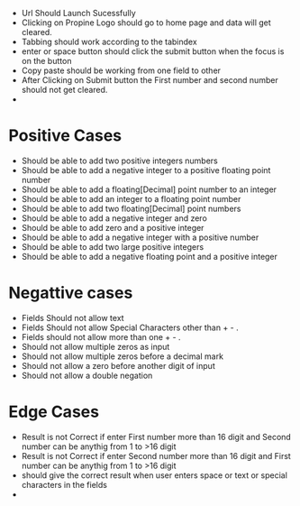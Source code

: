- Url Should Launch Sucessfully
- Clicking on Propine Logo should go to home page and data will get cleared.
- Tabbing should work according to the tabindex
- enter or space button should click the submit button when the focus is on the button
- Copy paste should be working from one field to other
- After Clicking on Submit button the First number and second number should not get cleared.
- 

# Positive Cases
- Should be able to add two positive integers numbers
- Should be able to add a negative integer to a positive floating point number
- Should be able to add a floating[Decimal] point number to an integer
- Should be able to add an integer to a floating point number
- Should be able to add two floating[Decimal] point numbers
- Should be able to add a negative integer and zero
- Should be able to add zero and a positive integer
- Should be able to add a negative integer with a positive number
- Should be able to add two large positive integers
- Should be able to add a negative floating point and a positive integer


# Negattive cases
- Fields Should not allow text 
- Fields Should not allow Special Characters other than + - . 
- Fields should not allow more than one + - .
- Should not allow multiple zeros as input
- Should not allow multiple zeros before a decimal mark
- Should not allow a zero before another digit of input
- Should not allow a double negation

# Edge Cases
- Result is not Correct if enter First number more than 16 digit and Second number can be anythig from 1 to >16 digit
- Result is not Correct if enter Second number more than 16 digit and First number can be anythig from 1 to >16 digit
- should give the correct result when user enters space or text or special characters in the fields
-
